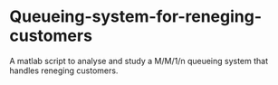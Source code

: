# Queueing-system-for-reneging-customers

A matlab script to analyse and study a M/M/1/n queueing system that handles reneging customers.

